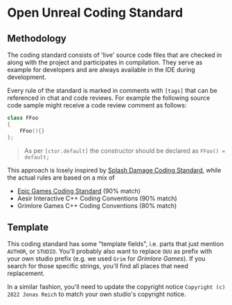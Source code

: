 # Open Unreal Coding Standard

## Methodology
The coding standard consists of 'live' source code files that are checked in along with the project and participates in compilation.
They serve as example for developers and are always available in the IDE during development.

Every rule of the standard is marked in comments with ``[tags]`` that can be referenced in chat and code reviews.
For example the following source code sample might receive a code review comment as follows:

```c++
class FFoo
{
	FFoo(){}
};
```

> As per ``[ctor.default]`` the constructor should be declared as ``FFoo() = default;``

This approach is losely inspired by [Splash Damage Coding Standard](https://github.com/splash-damage/coding-standards),
while the actual rules are based on a mix of
- [Epic Games Coding Standard](https://docs.unrealengine.com/en-US/ProductionPipelines/DevelopmentSetup/CodingStandard/index.html) (90% match)
- Aesir Interactive C++ Coding Conventions (90% match)
- Grimlore Games C++ Coding Conventions (80% match)

## Template
This coding standard has some "template fields", i.e. parts that just mention ``AUTHOR``, or ``STUDIO``.
You'll probably also want to replace ``OUU`` as prefix with your own studio prefix (e.g. we used ``Grim`` for _Grimlore Games_). If you search for those specific strings, you'll find all places that need replacement.

In a similar fashion, you'll need to update the copyright notice ``Copyright (c) 2022 Jonas Reich`` to match your own studio's copyright notice.
